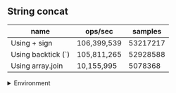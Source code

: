 ## String concat

|name|ops/sec|samples|
|-|-|-|
|Using + sign|106,399,539|53217217|
|Using backtick (`)|105,811,265|52928588|
|Using array.join|10,155,995|5078368|


<details>
<summary>Environment</summary>

* __Machine:__ linux x64 | 4 vCPUs | 7.6GB Mem
* __Run:__ Thu Sep 04 2025 19:32:59 GMT+0000 (Coordinated Universal Time)
* __Node:__ `v18.0.0`
</details>

<!--
{"environment":{"platform":"linux","arch":"x64","cpus":4,"totalMemory":7.597843170166016},"benchmarks":[{"name":"Using + sign","samples":53217217,"opsSec":106399539.84530957},{"name":"Using backtick (`)","samples":52928588,"opsSec":105811265.33845976},{"name":"Using array.join","samples":5078368,"opsSec":10155995.973197417}]}-->
